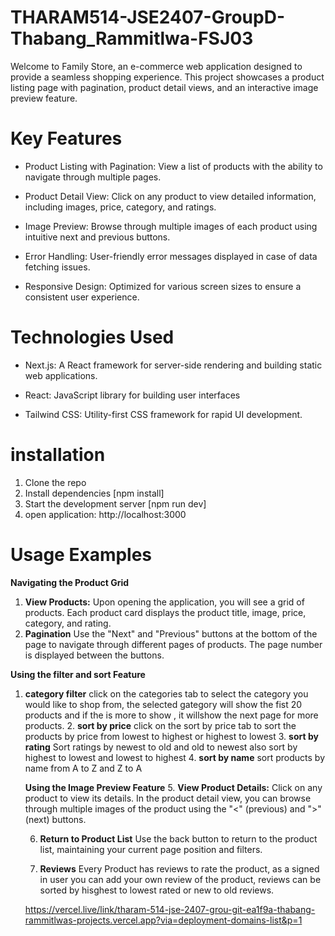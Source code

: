 # THARAM514-JSE2407-GroupD-Thabang_Rammitlwa-FSJ03

Welcome to Family Store, an e-commerce web application designed to provide a seamless shopping experience. This project showcases a product listing page with pagination, product detail views, and an interactive image preview feature.

# Key Features

- Product Listing with Pagination: View a list of products with the ability to navigate through multiple pages.
  
- Product Detail View: Click on any product to view detailed information, including images, price, category, and ratings.

- Image Preview: Browse through multiple images of each product using intuitive next and previous buttons.

- Error Handling: User-friendly error messages displayed in case of data fetching issues.

- Responsive Design: Optimized for various screen sizes to ensure a consistent user experience.

# Technologies Used

- Next.js: A React framework for server-side rendering and building static web applications.

- React: JavaScript library for building user interfaces

- Tailwind CSS: Utility-first CSS framework for rapid UI development.


# installation

1. Clone the repo
2. Install dependencies [npm install]
3. Start the development server [npm run dev]
4. open application: http://localhost:3000

# Usage Examples

**Navigating the Product Grid**
1. **View Products:** 
   Upon opening the application, you will see a grid of products. Each product card displays the product title, image, price, category, and rating.
2. **Pagination**
    Use the "Next" and "Previous" buttons at the bottom of the page to navigate through different pages of products.
    The page number is displayed between the buttons.

 **Using the filter and sort Feature**
1. **category filter**
   click on the categories tab to select the category you would like to shop from, the selected gategory will show the fist 20 products and if the is more to show , it willshow the next page for more products.
   2. **sort by price**
   click on the sort by price tab to sort the products by price from lowest to highest or highest to lowest
   3. **sort by rating**
   Sort ratings by newest to old  and old to newest also sort by highest to lowest and lowest to highest
   4. **sort by name**
   sort products by name from A to Z and Z to A

   **Using the Image Preview Feature**
   5. **View Product Details:**
     Click on any product to view its details.
     In the product detail view, you can browse through multiple images of the product using the "<" (previous) and ">" (next) buttons.

   6. **Return to Product List**
     Use the  back button  to return to the product list, maintaining your current page position and filters.

    7.  **Reviews**
   Every Product has reviews to rate the product, as a signed in user you can add your own review of the product, reviews can be sorted by hisghest to lowest rated or new to old reviews.


   https://vercel.live/link/tharam-514-jse-2407-grou-git-ea1f9a-thabang-rammitlwas-projects.vercel.app?via=deployment-domains-list&p=1